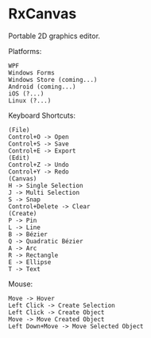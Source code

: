 RxCanvas
========

Portable 2D graphics editor.

Platforms:

    WPF
    Windows Forms
    Windows Store (coming...)
    Android (coming...)
    iOS (?...)
    Linux (?...)

Keyboard Shortcuts:

    (File)
    Control+O -> Open
    Control+S -> Save
    Control+E -> Export
    (Edit)
    Control+Z -> Undo
    Control+Y -> Redo
    (Canvas)
    H -> Single Selection
    J -> Multi Selection
    S -> Snap
    Control+Delete -> Clear
    (Create)
    P -> Pin
    L -> Line
    B -> Bézier
    Q -> Quadratic Bézier
    A -> Arc
    R -> Rectangle
    E -> Ellipse
    T -> Text

Mouse:

    Move -> Hover
    Left Click -> Create Selection
    Left Click -> Create Object
    Move -> Move Created Object
    Left Down+Move -> Move Selected Object
